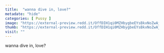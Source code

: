 ```yaml
---
title:  "wanna dive in, love?"
metadate: "hide"
categories: [ Pussy ]
image: "https://external-preview.redd.it/OffDIH1qi0MZHbygbeEYsBkxNoZwAjeBfIiy4YhPAdU.jpg?auto=webp&s=59f4c513a8de5e68de1a4e02ce226881adc08dd0"
thumb: "https://external-preview.redd.it/OffDIH1qi0MZHbygbeEYsBkxNoZwAjeBfIiy4YhPAdU.jpg?width=1080&crop=smart&auto=webp&s=54a00b0aecd04bbd88da29685f830c4c7a1891bb"
visit: ""
---
```

wanna dive in, love?

